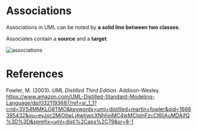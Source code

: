 # Associations 

Associations in UML can be noted by **a solid line between two classes**. 

Associates contain a **source** and a **target**. 

![associations](https://user-images.githubusercontent.com/109105989/197605418-f3131d5e-9504-4bde-9428-12cd3c9b9b21.png)

# References 
Fowler, M. (2003). *UML Distilled Third Edition*. Addison-Wesley. <https://www.amazon.com/UML-Distilled-Standard-Modeling-Language/dp/0321193687/ref=sr_1_1?crid=3VS4MMKLG8TMO&keywords=uml+distilled+martin+fowler&qid=1666385432&qu=eyJxc2MiOiIwLjAwIiwicXNhIjoiMC4wMCIsInFzcCI6IjAuMDAifQ%3D%3D&sprefix=uml+disti%2Caps%2C79&sr=8-1> 
